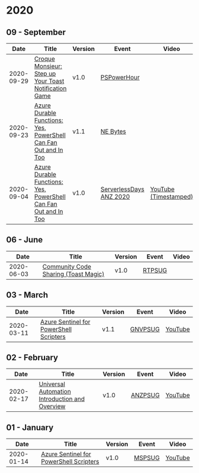 # 2020

## 09 - September

| Date | Title | Version | Event | Video |
|------|-------|---------|-------|-------|
| 2020-09-29 | [Croque Monsieur: Step up Your Toast Notification Game](09%20-%20September/29%20-%20PSPowerHour%20-%20Croque%20Monsieur%20-%20Step%20up%20Your%20Toast%20Notification%20Game) | v1.0 | [PSPowerHour](https://powershell.org/calendar/category/pspowerhour/) |  |
| 2020-09-23 | [Azure Durable Functions: Yes, PowerShell Can Fan Out and In Too](09%20-%20September/23%20-%20NE%20Bytes%20-%20Azure%20Durable%20Functions%20-%20Yes%20PowerShell%20Can%20Fan%20Out%20and%20In%20Too) | v1.1 | [NE Bytes](http://www.nebytes.net/) |  |
| 2020-09-04 | [Azure Durable Functions: Yes, PowerShell Can Fan Out and In Too](09%20-%20September/4%20-%20ServerlessDays%20ANZ%20-%20Azure%20Durable%20Functions%20-%20Yes%20PowerShell%20Can%20Fan%20Out%20and%20In%20Too) | v1.0 | [ServerlessDays ANZ 2020](https://anz.serverlessdays.io/) | [YouTube (Timestamped)](https://youtu.be/3rVj0V8-zyc?t=9005) |

## 06 - June

| Date | Title | Version | Event | Video |
|------|-------|---------|-------|-------|
| 2020-06-03 | [Community Code Sharing (Toast Magic)](06%20-%20June/3%20-%20RTPSUG%20-%20Community%20Code%20Sharing%20-%20Toast%20Magic) | v1.0 | [RTPSUG](https://www.meetup.com/Research-Triangle-PowerShell-Users-Group/) |  |

## 03 - March

| Date | Title | Version | Event | Video |
|------|-------|---------|-------|-------|
| 2020-03-11 | [Azure Sentinel for PowerShell Scripters](03%20-%20March/11%20-%20GNVPSUG%20-%20Azure%20Sentinel%20for%20PowerShell%20Scripters%20(v1.1)) | v1.1 | [GNVPSUG](https://www.meetup.com/Gainesville-PowerShell-User-Group/) | [YouTube](https://www.youtube.com/watch?v=K3Y82CWAKXY) |

## 02 - February

| Date | Title | Version | Event | Video |
|------|-------|---------|-------|-------|
| 2020-02-17 | [Universal Automation Introduction and Overview](02%20-%20February/17%20-%20ANZPSUG%20-%20Universal%20Automation%20Introduction%20and%20Overview%20(v1.0)) | v1.0 | [ANZPSUG](https://anzpsug.github.io/) | [YouTube](https://youtu.be/ilWl68_mJjE) |

## 01 - January

| Date | Title | Version | Event | Video |
|------|-------|---------|-------|-------|
| 2020-01-14 | [Azure Sentinel for PowerShell Scripters](01%20-%20January/14%20-%20MSPSUG%20-%20Azure%20Sentinel%20for%20PowerShell%20Scripters%20(v1.0)) | v1.0 | [MSPSUG](https://mspsug.com/) | [YouTube](https://youtu.be/CtJbOm9uLh8) |
